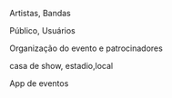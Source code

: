 Artistas, Bandas



Público, Usuários



Organização do evento e patrocinadores



casa de show, estadio,local 



App de eventos